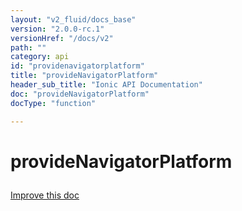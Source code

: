 ```yaml
---
layout: "v2_fluid/docs_base"
version: "2.0.0-rc.1"
versionHref: "/docs/v2"
path: ""
category: api
id: "providenavigatorplatform"
title: "provideNavigatorPlatform"
header_sub_title: "Ionic API Documentation"
doc: "provideNavigatorPlatform"
docType: "function"

---
```










<h1 class="api-title">
<a class="anchor" name="provide-navigator-platform" href="#provide-navigator-platform"></a>

provideNavigatorPlatform





</h1>

<a class="improve-v2-docs" href="http://github.com/driftyco/ionic/edit/master//src/module.ts#L209">
Improve this doc
</a>










<!-- @usage tag -->


<!-- @property tags -->



<!-- instance methods on the class -->




<!-- related link --><!-- end content block -->


<!-- end body block -->

